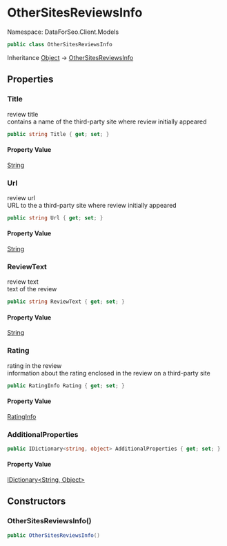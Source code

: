 # OtherSitesReviewsInfo

Namespace: DataForSeo.Client.Models

```csharp
public class OtherSitesReviewsInfo
```

Inheritance [Object](https://docs.microsoft.com/en-us/dotnet/api/system.object) → [OtherSitesReviewsInfo](./dataforseo.client.models.othersitesreviewsinfo.md)

## Properties

### **Title**

review title
 <br>contains a name of the third-party site where review initially appeared

```csharp
public string Title { get; set; }
```

#### Property Value

[String](https://docs.microsoft.com/en-us/dotnet/api/system.string)<br>

### **Url**

review url
 <br>URL to the a third-party site where review initially appeared

```csharp
public string Url { get; set; }
```

#### Property Value

[String](https://docs.microsoft.com/en-us/dotnet/api/system.string)<br>

### **ReviewText**

review text
 <br>text of the review

```csharp
public string ReviewText { get; set; }
```

#### Property Value

[String](https://docs.microsoft.com/en-us/dotnet/api/system.string)<br>

### **Rating**

rating in the review
 <br>information about the rating enclosed in the review on a third-party site

```csharp
public RatingInfo Rating { get; set; }
```

#### Property Value

[RatingInfo](./dataforseo.client.models.ratinginfo.md)<br>

### **AdditionalProperties**

```csharp
public IDictionary<string, object> AdditionalProperties { get; set; }
```

#### Property Value

[IDictionary&lt;String, Object&gt;](https://docs.microsoft.com/en-us/dotnet/api/system.collections.generic.idictionary-2)<br>

## Constructors

### **OtherSitesReviewsInfo()**

```csharp
public OtherSitesReviewsInfo()
```
